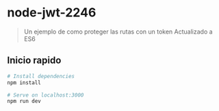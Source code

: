 # node-jwt-2246

> Un ejemplo de como proteger las rutas con un token
> Actualizado a ES6

## Inicio rapido

``` bash
# Install dependencies
npm install

# Serve on localhost:3000
npm run dev
```